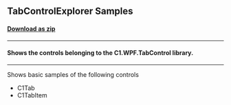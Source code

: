 ## TabControlExplorer Samples
#### [Download as zip](https://grapecity.github.io/DownGit/#/home?url=https://github.com/GrapeCity/ComponentOne-WPF-Samples/tree/master/NET_9/TabControl/TabControlExplorer)
____
#### Shows the controls belonging to the C1.WPF.TabControl library.
____
Shows basic samples of the following controls

* C1Tab
* C1TabItem
